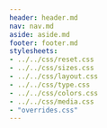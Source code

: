 ```yaml
---
header: header.md
nav: nav.md
aside: aside.md
footer: footer.md
stylesheets:
- ../../css/reset.css
- ../../css/sizes.css
- ../../css/layout.css
- ../../css/type.css
- ../../css/colors.css
- ../../css/media.css
- "overrides.css"
---
```

